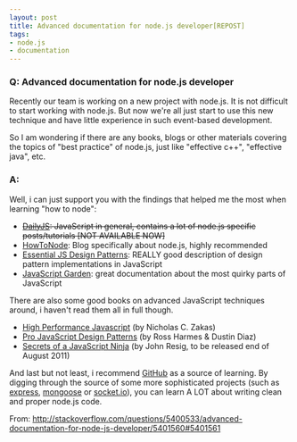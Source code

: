 ```yaml
---
layout: post
title: Advanced documentation for node.js developer[REPOST]
tags:
- node.js
- documentation
---
```


### Q: Advanced documentation for node.js developer

Recently our team is working on a new project with node.js. It is not difficult to start working with node.js. But now we're all just start to use this new technique and have little experience in such event-based development.

So I am wondering if there are any books, blogs or other materials covering the topics of "best practice" of node.js, just like "effective c++", "effective java", etc.

### A:

Well, i can just support you with the findings that helped me the most when learning "how to node":

 - <del>[DailyJS][1]: JavaScript in general, contains a lot of node.js specific posts/tutorials [NOT AVAILABLE NOW]</del>
 - [HowToNode][2]: Blog specifically about node.js, highly recommended
 - [Essential JS Design Patterns][3]: REALLY good description of design pattern implementations in JavaScript
 - [JavaScript Garden][4]: great documentation about the most quirky parts of JavaScript

There are also some good books on advanced JavaScript techniques around, i haven't read them all in full though.

  - [High Performance Javascript][5] (by Nicholas C. Zakas)
  - [Pro JavaScript Design Patterns][6] (by Ross Harmes & Dustin Diaz)
  - [Secrets of a JavaScript Ninja][7] (by John Resig, to be released end of August 2011)

And last but not least, i recommend [GitHub][9] as a source of learning. By digging through the source of some more sophisticated projects (such as [express][10], [mongoose][11] or [socket.io][12]), you can learn A LOT about writing clean and proper node.js code.

  [1]: http://dailyjs.com/
  [2]: http://howtonode.org/
  [3]: http://nodenerd.net/
  [4]: http://www.addyosmani.com/resources/essentialjsdesignpatterns/book/
  [5]: http://bonsaiden.github.com/JavaScript-Garden/
  [6]: http://www.amazon.com/Performance-JavaScript-Faster-Application-Interfaces/dp/059680279X/ref=sr_1_1?ie=UTF8&qid=1300861166&sr=8-1
  [7]: http://www.amazon.com/JavaScript-Design-Patterns-Recipes-Problem-Solution/dp/159059908X/ref=sr_1_1?s=books&ie=UTF8&qid=1300861207&sr=1-1
  [8]: http://www.amazon.com/Secrets-JavaScript-Ninja-John-Resig/dp/193398869X/ref=sr_1_1?s=books&ie=UTF8&qid=1300861267&sr=1-1
  [9]: https://github.com/
  [10]: https://github.com/visionmedia/express
  [11]: https://github.com/LearnBoost/mongoose
  [12]: https://github.com/LearnBoost/Socket.IO-node

From: <http://stackoverflow.com/questions/5400533/advanced-documentation-for-node-js-developer/5401560#5401561>

